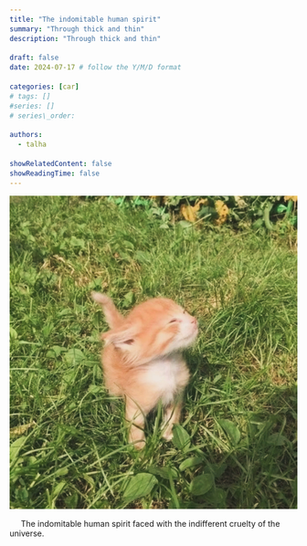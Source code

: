 ```yaml
---
title: "The indomitable human spirit"
summary: "Through thick and thin"
description: "Through thick and thin"

draft: false
date: 2024-07-17 # follow the Y/M/D format 

categories: [car]
# tags: []
#series: []
# series\_order: 

authors:
  - talha

showRelatedContent: false
showReadingTime: false
---
```


![](feature.jpg)

&nbsp;&nbsp;&nbsp;&nbsp; The indomitable human spirit faced with the indifferent cruelty of the universe.
